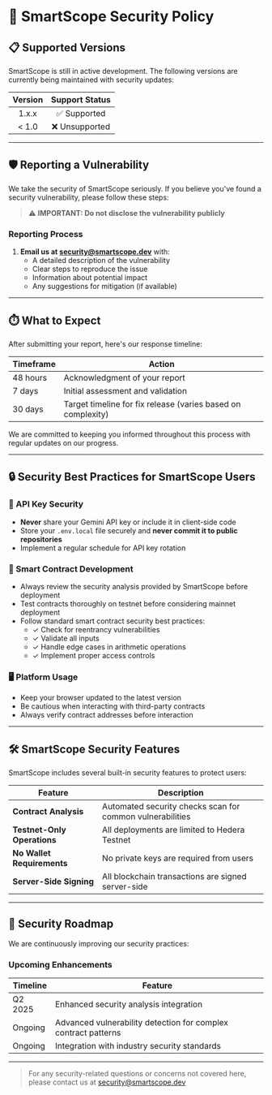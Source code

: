 # 🔐 SmartScope Security Policy

## 📋 Supported Versions

SmartScope is still in active development. The following versions are currently being maintained with security updates:

| Version | Support Status |
|:-------:|:--------------:|
| 1.x.x   | ✅ Supported   |
| < 1.0   | ❌ Unsupported |

---

## 🛡️ Reporting a Vulnerability

We take the security of SmartScope seriously. If you believe you've found a security vulnerability, please follow these steps:

> ⚠️ **IMPORTANT: Do not disclose the vulnerability publicly**

### Reporting Process

1. **Email us at [security@smartscope.dev](mailto:security@smartscope.dev)** with:
   - A detailed description of the vulnerability
   - Clear steps to reproduce the issue
   - Information about potential impact
   - Any suggestions for mitigation (if available)

---

## ⏱️ What to Expect

After submitting your report, here's our response timeline:

| Timeframe | Action |
|-----------|--------|
| 48 hours | Acknowledgment of your report |
| 7 days | Initial assessment and validation |
| 30 days | Target timeline for fix release (varies based on complexity) |

We are committed to keeping you informed throughout this process with regular updates on our progress.

---

## 🔒 Security Best Practices for SmartScope Users

### 🔑 API Key Security

- **Never** share your Gemini API key or include it in client-side code
- Store your `.env.local` file securely and **never commit it to public repositories**
- Implement a regular schedule for API key rotation

### 📝 Smart Contract Development

- Always review the security analysis provided by SmartScope before deployment
- Test contracts thoroughly on testnet before considering mainnet deployment
- Follow standard smart contract security best practices:
  - ✓ Check for reentrancy vulnerabilities
  - ✓ Validate all inputs
  - ✓ Handle edge cases in arithmetic operations
  - ✓ Implement proper access controls

### 🖥️ Platform Usage

- Keep your browser updated to the latest version
- Be cautious when interacting with third-party contracts
- Always verify contract addresses before interaction

---

## 🛠️ SmartScope Security Features

SmartScope includes several built-in security features to protect users:

| Feature | Description |
|---------|-------------|
| **Contract Analysis** | Automated security checks scan for common vulnerabilities |
| **Testnet-Only Operations** | All deployments are limited to Hedera Testnet |
| **No Wallet Requirements** | No private keys are required from users |
| **Server-Side Signing** | All blockchain transactions are signed server-side |

---

## 🔮 Security Roadmap

We are continuously improving our security practices:

### Upcoming Enhancements

| Timeline | Feature |
|----------|---------|
| Q2 2025 | Enhanced security analysis integration |
| Ongoing | Advanced vulnerability detection for complex contract patterns |
| Ongoing | Integration with industry security standards |

---

> For any security-related questions or concerns not covered here, please contact us at [security@smartscope.dev](mailto:security@smartscope.dev) 